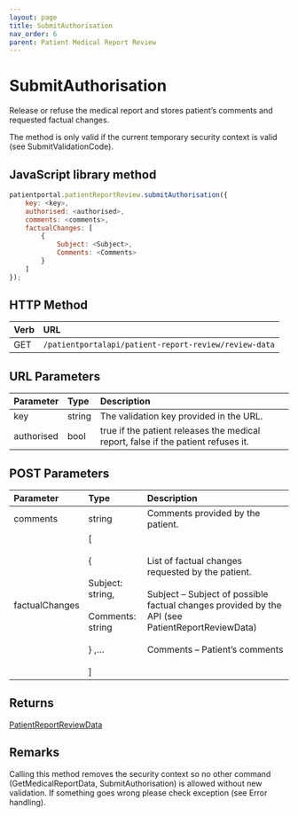 ```yaml
---
layout: page
title: SubmitAuthorisation
nav_order: 6
parent: Patient Medical Report Review
---
```


# SubmitAuthorisation

Release or refuse the medical report and stores patient’s comments and requested factual changes.

The method is only valid if the current temporary security context is valid (see SubmitValidationCode).

## JavaScript library method

```javascript
patientportal.patientReportReview.submitAuthorisation({
    key: <key>,
    authorised: <authorised>,
    comments: <comments>,
    factualChanges: [
        {
            Subject: <Subject>,
            Comments: <Comments>
        }
    ]
});
```

## HTTP Method

| Verb | URL                                               |
|:-----|:--------------------------------------------------|
| GET | `/patientportalapi/patient-report-review/review-data` |

## URL Parameters

| Parameter | Type   | Description                                                 |
|:----------|:-------|:------------------------------------------------------------|
| key | string | The validation key provided in the URL. |
| authorised | bool | true if the patient releases the medical report, false if the patient refuses it. |

## POST Parameters

| Parameter | Type   | Description                                                 |
|:----------|:-------|:------------------------------------------------------------|
| comments | string | Comments provided by the patient. |
| factualChanges | \[<br><br>{<br><br>Subject: string,<br><br>Comments: string<br><br>} ,…<br><br>\] | List of factual changes requested by the patient.<br><br>Subject – Subject of possible factual changes provided by the API (see PatientReportReviewData)<br><br>Comments – Patient’s comments |

## Returns

[PatientReportReviewData](../objects-and-data-types/patientreportreviewdata)

## Remarks

Calling this method removes the security context so no other command (GetMedicalReportData, SubmitAuthorisation) is allowed without new validation. If something goes wrong please check exception (see Error handling).

